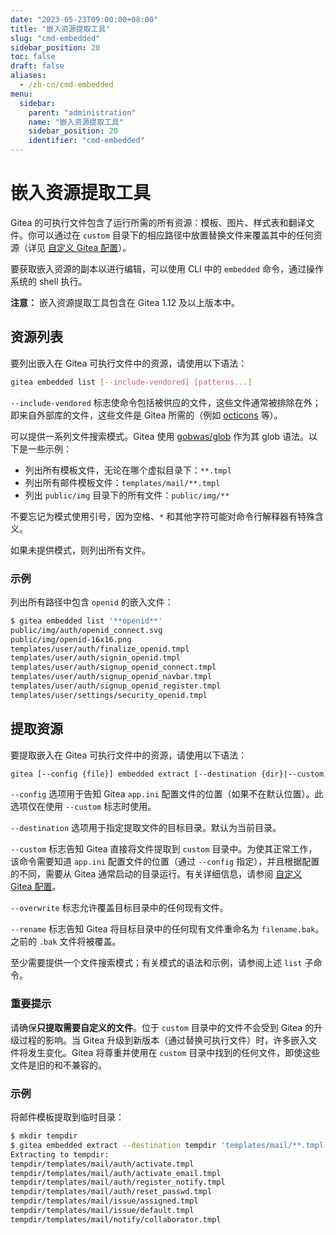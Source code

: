 ```yaml
---
date: "2023-05-23T09:00:00+08:00"
title: "嵌入资源提取工具"
slug: "cmd-embedded"
sidebar_position: 20
toc: false
draft: false
aliases:
  - /zh-cn/cmd-embedded
menu:
  sidebar:
    parent: "administration"
    name: "嵌入资源提取工具"
    sidebar_position: 20
    identifier: "cmd-embedded"
---
```


# 嵌入资源提取工具

Gitea 的可执行文件包含了运行所需的所有资源：模板、图片、样式表和翻译文件。你可以通过在 `custom` 目录下的相应路径中放置替换文件来覆盖其中的任何资源（详见 [自定义 Gitea 配置](administration/customizing-gitea.md)）。

要获取嵌入资源的副本以进行编辑，可以使用 CLI 中的 `embedded` 命令，通过操作系统的 shell 执行。

**注意：** 嵌入资源提取工具包含在 Gitea 1.12 及以上版本中。

## 资源列表

要列出嵌入在 Gitea 可执行文件中的资源，请使用以下语法：

```sh
gitea embedded list [--include-vendored] [patterns...]
```

`--include-vendored` 标志使命令包括被供应的文件，这些文件通常被排除在外；即来自外部库的文件，这些文件是 Gitea 所需的（例如 [octicons](https://octicons.github.com/) 等）。

可以提供一系列文件搜索模式。Gitea 使用 [gobwas/glob](https://github.com/gobwas/glob) 作为其 glob 语法。以下是一些示例：

- 列出所有模板文件，无论在哪个虚拟目录下：`**.tmpl`
- 列出所有邮件模板文件：`templates/mail/**.tmpl`
- 列出 `public/img` 目录下的所有文件：`public/img/**`

不要忘记为模式使用引号，因为空格、`*` 和其他字符可能对命令行解释器有特殊含义。

如果未提供模式，则列出所有文件。

### 示例

列出所有路径中包含 `openid` 的嵌入文件：

```sh
$ gitea embedded list '**openid**'
public/img/auth/openid_connect.svg
public/img/openid-16x16.png
templates/user/auth/finalize_openid.tmpl
templates/user/auth/signin_openid.tmpl
templates/user/auth/signup_openid_connect.tmpl
templates/user/auth/signup_openid_navbar.tmpl
templates/user/auth/signup_openid_register.tmpl
templates/user/settings/security_openid.tmpl
```

## 提取资源

要提取嵌入在 Gitea 可执行文件中的资源，请使用以下语法：

```sh
gitea [--config {file}] embedded extract [--destination {dir}|--custom] [--overwrite|--rename] [--include-vendored] {patterns...}
```

`--config` 选项用于告知 Gitea `app.ini` 配置文件的位置（如果不在默认位置）。此选项仅在使用 `--custom` 标志时使用。

`--destination` 选项用于指定提取文件的目标目录。默认为当前目录。

`--custom` 标志告知 Gitea 直接将文件提取到 `custom` 目录中。为使其正常工作，该命令需要知道 `app.ini` 配置文件的位置（通过 `--config` 指定），并且根据配置的不同，需要从 Gitea 通常启动的目录运行。有关详细信息，请参阅 [自定义 Gitea 配置](administration/customizing-gitea.md)。

`--overwrite` 标志允许覆盖目标目录中的任何现有文件。

`--rename` 标志告知 Gitea 将目标目录中的任何现有文件重命名为 `filename.bak`。之前的 `.bak` 文件将被覆盖。

至少需要提供一个文件搜索模式；有关模式的语法和示例，请参阅上述 `list` 子命令。

### 重要提示

请确保**只提取需要自定义的文件**。位于 `custom` 目录中的文件不会受到 Gitea 的升级过程的影响。当 Gitea 升级到新版本（通过替换可执行文件）时，许多嵌入文件将发生变化。Gitea 将尊重并使用在 `custom` 目录中找到的任何文件，即使这些文件是旧的和不兼容的。

### 示例

将邮件模板提取到临时目录：

```sh
$ mkdir tempdir
$ gitea embedded extract --destination tempdir 'templates/mail/**.tmpl'
Extracting to tempdir:
tempdir/templates/mail/auth/activate.tmpl
tempdir/templates/mail/auth/activate_email.tmpl
tempdir/templates/mail/auth/register_notify.tmpl
tempdir/templates/mail/auth/reset_passwd.tmpl
tempdir/templates/mail/issue/assigned.tmpl
tempdir/templates/mail/issue/default.tmpl
tempdir/templates/mail/notify/collaborator.tmpl
```
